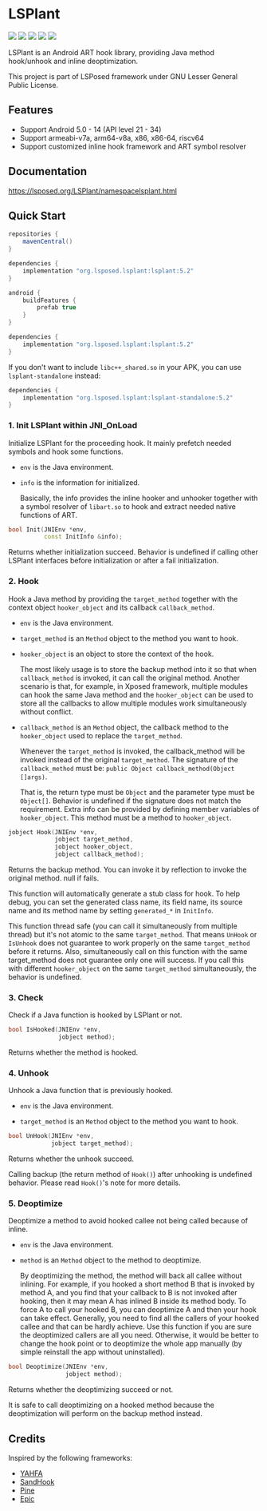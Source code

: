 # LSPlant

![](https://img.shields.io/badge/license-LGPL--3.0-orange.svg)
![](https://img.shields.io/badge/Android-5.0%20--%2014-blue.svg)
![](https://img.shields.io/badge/arch-armeabi--v7a%20%7C%20arm64--v8a%20%7C%20x86%20%7C%20x86--64%7C%20riscv64-brightgreen.svg)
![](https://github.com/LSPosed/LSPlant/actions/workflows/build.yml/badge.svg?branch=master&event=push)
![](https://img.shields.io/maven-central/v/org.lsposed.lsplant/lsplant.svg)

LSPlant is an Android ART hook library, providing Java method hook/unhook and inline deoptimization.

This project is part of LSPosed framework under GNU Lesser General Public License.

## Features

+ Support Android 5.0 - 14 (API level 21 - 34)
+ Support armeabi-v7a, arm64-v8a, x86, x86-64, riscv64
+ Support customized inline hook framework and ART symbol resolver

## Documentation

https://lsposed.org/LSPlant/namespacelsplant.html

## Quick Start

```gradle
repositories {
    mavenCentral()
}

dependencies {
    implementation "org.lsposed.lsplant:lsplant:5.2"
}

android {
    buildFeatures {
        prefab true
    }
}

dependencies {
    implementation "org.lsposed.lsplant:lsplant:5.2"
}
```

If you don't want to include `libc++_shared.so` in your APK, you can use `lsplant-standalone` instead:

```gradle
dependencies {
    implementation "org.lsposed.lsplant:lsplant-standalone:5.2"
}
```

### 1. Init LSPlant within JNI_OnLoad

Initialize LSPlant for the proceeding hook. It mainly prefetch needed symbols and hook some functions.

+ `env` is the Java environment.

+ `info` is the information for initialized.

  Basically, the info provides the inline hooker and unhooker together with a symbol resolver of `libart.so` to hook and extract needed native functions of ART.

```c++
bool Init(JNIEnv *env,
          const InitInfo &info);
```

Returns whether initialization succeed. Behavior is undefined if calling other LSPlant interfaces before initialization or after a fail initialization.

### 2. Hook

Hook a Java method by providing the `target_method` together with the context object `hooker_object` and its callback `callback_method`.

+ `env` is the Java environment.

+ `target_method` is an `Method` object to the method you want to hook.

+ `hooker_object` is an object to store the context of the hook.

  The most likely usage is to store the backup method into it so that when `callback_method` is invoked, it can call the original method. Another scenario is that, for example, in Xposed framework, multiple modules can hook the same Java method and the `hooker_object` can be used to store all the callbacks to allow multiple modules work simultaneously without conflict.

+ `callback_method` is an `Method` object, the callback method to the `hooker_object` used to replace the `target_method`.

  Whenever the `target_method` is invoked, the callback_method will be invoked instead of the original `target_method`. The signature of the `callback_method` must be: `public Object callback_method(Object []args)`.

  That is, the return type must be `Object` and the parameter type must be `Object[]`. Behavior is undefined if the signature does not match the requirement. Extra info can be provided by defining member variables of `hooker_object`. This method must be a method to `hooker_object`.

```c++
jobject Hook(JNIEnv *env,
             jobject target_method,
             jobject hooker_object,
             jobject callback_method);
```

Returns the backup method. You can invoke it by reflection to invoke the original method. null if fails.

This function will automatically generate a stub class for hook. To help debug, you can set the generated class name, its field name, its source name and its method name by setting `generated_*` in `InitInfo`.

This function thread safe (you can call it simultaneously from multiple thread) but it's not atomic to the same `target_method`. That means `UnHook` or `IsUnhook` does not guarantee to work properly on the same `target_method` before it returns. Also, simultaneously call on this function with the same target_method does not guarantee only one will success. If you call this with different `hooker_object` on the same `target_method` simultaneously, the behavior is undefined.

### 3. Check

Check if a Java function is hooked by LSPlant or not.

```c++
bool IsHooked(JNIEnv *env,
              jobject method);
```

Returns whether the method is hooked.

### 4. Unhook

Unhook a Java function that is previously hooked.

+ `env` is the Java environment.

+ `target_method` is an `Method` object to the method you want to hook.

```c++
bool UnHook(JNIEnv *env,
            jobject target_method);
```

Returns whether the unhook succeed.

Calling backup (the return method of `Hook()`) after unhooking is undefined behavior. Please read `Hook()`'s note for more details.

### 5. Deoptimize

Deoptimize a method to avoid hooked callee not being called because of inline.

+ `env` is the Java environment.

+ `method` is an `Method` object to the method to deoptimize.

  By deoptimizing the method, the method will back all callee without inlining. For example, if you hooked a short method B that is invoked by method A, and you find that your callback to B is not invoked after hooking, then it may mean A has inlined B inside its method body. To force A to call your hooked B, you can deoptimize A and then your hook can take effect. Generally, you need to find all the callers of your hooked callee and that can be hardly achieve. Use this function if you are sure the deoptimized callers are all you need. Otherwise, it would be better to change the hook point or to deoptimize the whole app manually (by simple reinstall the app without uninstalled).

```c++
bool Deoptimize(JNIEnv *env,
                jobject method);
```

Returns whether the deoptimizing succeed or not.

It is safe to call deoptimizing on a hooked method because the deoptimization will perform on the backup method instead.


## Credits
Inspired by the following frameworks:
- [YAHFA](https://github.com/PAGalaxyLab/YAHFA)
- [SandHook](https://github.com/asLody/SandHook)
- [Pine](https://github.com/canyie/pine)
- [Epic](https://github.com/tiann/epic)
